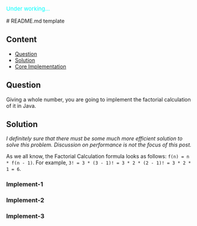 <p style="color: #00FFFF; font-size:15px">Under working...</p>
# README.md template

## Content

- [Question](#question)
- [Solution](#solution)
- [Core Implementation](#core-implementation)

## Question

Giving a whole number, you are going to implement the factorial calculation of it in Java.

## Solution

*I definitely sure that there must be some much more efficient solution to solve this problem. Discussion on performance is not the focus of this post.*

As we all know, the Factorial Calculation formula looks as follows: `f(n) = n * f(n - 1)`. 
For example, `3! = 3 * (3 - 1)! = 3 * 2 * (2 - 1)! = 3 * 2 * 1 = 6`.

### Implement-1



### Implement-2



### Implement-3



